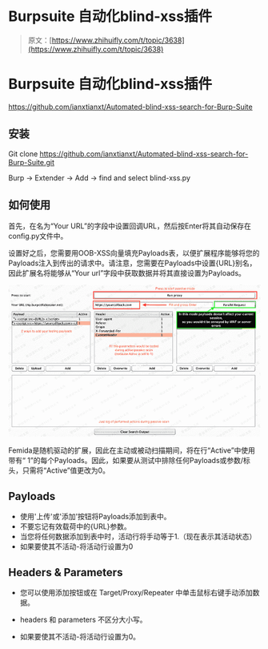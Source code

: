 # Burpsuite 自动化blind-xss插件

> 原文：[https://www.zhihuifly.com/t/topic/3638](https://www.zhihuifly.com/t/topic/3638)

# Burpsuite 自动化blind-xss插件

https://github.com/ianxtianxt/Automated-blind-xss-search-for-Burp-Suite

## 安装

Git clone https://github.com/ianxtianxt/Automated-blind-xss-search-for-Burp-Suite.git

Burp -> Extender -> Add -> find and select blind-xss.py

## 如何使用

首先，在名为“Your URL”的字段中设置回调URL，然后按Enter将其自动保存在config.py文件中。

设置好之后，您需要用OOB-XSS向量填充Payloads表，以便扩展程序能够将您的Payloads注入到传出的请求中。请注意，您需要在Payloads中设置{URL}别名，因此扩展名将能够从“Your url”字段中获取数据并将其直接设置为Payloads。

![image](img/a748357621c6e1c2362e3265f5ebe346.png)

Femida是随机驱动的扩展，因此在主动或被动扫描期间，将在行“Active”中使用带有“ 1”的每个Payloads。因此，如果要从测试中排除任何Payloads或参数/标头，只需将“Active”值更改为0。

## Payloads

*   使用'上传'或'添加'按钮将Payloads添加到表中。
*   不要忘记有效载荷中的{URL}参数。
*   当您将任何数据添加到表中时，活动行将手动等于1.（现在表示其活动状态）
*   如果要使其不活动-将活动行设置为0

## Headers & Parameters

*   您可以使用添加按钮或在 Target/Proxy/Repeater 中单击鼠标右键手动添加数据。

*   headers 和 parameters 不区分大小写。
*   如果要使其不活动-将活动行设置为0。